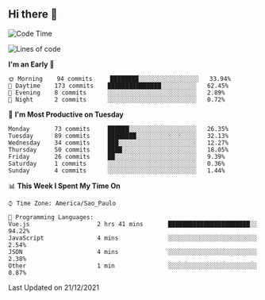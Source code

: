 <!--
**victor-marins/victor-marins** is a ✨ _special_ ✨ repository because its `README.md` (this file) appears on your GitHub profile.
    
Here are some ideas to get you started:
    
- 🔭 I’m currently working on ...
- 🌱 I’m currently learning ...
- 👯 I’m looking to collaborate on ...
- 🤔 I’m looking for help with ...
- 💬 Ask me about ...
- 📫 How to reach me: ...
- 😄 Pronouns: ...
- ⚡ Fun fact: ...
-->     
   
<!-- <img align="center" width="90%" height="auto" src="https://raw.githubusercontent.com/abhisheknaiidu/abhisheknaiidu/master/code.gif" height="175px"/> -->
 
<!-- ## 🙋‍♂️ About Me 

- 🔭 I’m currently working on **[Covid-19 Tracker](https://covid-19-tracker-e4bda.web.app/)**

- 🌱 I’m currently learning **Data Structures and Algorithms.**

- 👯 I’m looking to collaborate on **OpenSource Projects**

- 👨‍💻 All of my projects are available at **[My Portfolio](https://subhamraoniar.com)**

- 📫 How to reach me **subham.raoniar@gmail.com**

- ⚡ Fun fact **I play games and go to the GYM very often.**

## 🚀 Languages and Tools:

<p align="left"> 
    <a href="https://www.java.com" target="_blank"> <img src="https://img.icons8.com/color/48/000000/java-coffee-cup-logo.png"/> </a>
    <a href="https://reactjs.org/" target="_blank"> <img src="https://img.icons8.com/color/48/000000/react-native.png"/> </a>
    <a href="https://spring.io/projects/spring-boot" target="_blank"> <img src="https://img.icons8.com/color/48/000000/spring-logo.png"/> </a> 
    <a href="https://developer.mozilla.org/en-US/docs/Web/JavaScript" target="_blank"> <img src="https://img.icons8.com/color/48/000000/javascript.png"/> </a> 
    <a href="https://www.w3.org/html/" target="_blank"> <img src="https://img.icons8.com/color/48/000000/html-5.png"/> </a> 
    <a href="https://www.w3schools.com/css/" target="_blank"> <img src="https://img.icons8.com/color/48/000000/css3.png"/> </a> 
    <a href="https://getbootstrap.com" target="_blank"> <img src="https://img.icons8.com/color/48/000000/bootstrap.png"/> </a> 
    <a href="https://www.python.org" target="_blank"> <img src="https://img.icons8.com/color/48/000000/python.png"/> </a> 
    <a style="padding-right:8px;" href="https://nodejs.org" target="_blank"> <img src="https://img.icons8.com/color/48/000000/nodejs.png"/> </a> 
    <a style="padding-right:8px;" href="https://www.mysql.com/" target="_blank"> <img src="https://img.icons8.com/fluent/50/000000/mysql-logo.png"/> </a>
    <a href="https://www.mongodb.com/" target="_blank"> <img src="https://raw.githubusercontent.com/devicons/devicon/master/icons/mongodb/mongodb-original-wordmark.svg" alt="mongodb" width="48" height="48"/> </a> 
    <a href="https://firebase.google.com/" target="_blank"> <img src="https://img.icons8.com/color/48/000000/firebase.png"/> </a> 
    <a href="https://postman.com" target="_blank"> <img src="https://www.vectorlogo.zone/logos/getpostman/getpostman-icon.svg" alt="postman" width="45" height="45"/> </a>   
    <a href="https://git-scm.com/" target="_blank"> <img src="https://img.icons8.com/color/48/000000/git.png"/> </a> 
    <a href="https://www.jenkins.io" target="_blank"> <img src="https://www.vectorlogo.zone/logos/jenkins/jenkins-icon.svg" alt="jenkins" width="48" height="48"/> </a> 
    <a href="https://redux.js.org" target="_blank"> <img src="https://img.icons8.com/color/48/000000/redux.png"/> </a>
    <a href="https://expressjs.com" target="_blank"> <img src="https://raw.githubusercontent.com/devicons/devicon/master/icons/express/express-original-wordmark.svg" alt="express" width="40" height="40"/> </a>
</p> -->

<!-- [![React Badge](https://img.shields.io/badge/-React-61DBFB?style=for-the-badge&labelColor=black&logo=react&logoColor=61DBFB)](#)  [![Javascript Badge](https://img.shields.io/badge/-Javascript-F0DB4F?style=for-the-badge&labelColor=black&logo=javascript&logoColor=F0DB4F)](#) [![Typescript Badge](https://img.shields.io/badge/-Typescript-007acc?style=for-the-badge&labelColor=black&logo=typescript&logoColor=007acc)](#) [![Nodejs Badge](https://img.shields.io/badge/-Nodejs-3C873A?style=for-the-badge&labelColor=black&logo=node.js&logoColor=3C873A)](#) [![GraphQL Badge](https://img.shields.io/badge/-GraphQl-e535ab?style=for-the-badge&labelColor=black&logo=node.js&logoColor=e535ab)](#) -->
<br/>

## Hi there 👋

<!-- <p align="center">
    <a href="https://github.com/victor-marins/github-readme-streak-stats">
        <img title="🔥 Get streak stats for your profile at git.io/streak-stats" alt="Subham Raoniar's streak" src="https://github-readme-streak-stats.herokuapp.com/?user=victor-marins&theme=black-ice&hide_border=true&stroke=0000&background=0D1117"/>
    </a>
</p>


<a href="https://github.com/victor-marins/"><img alt="Subham Raoniar's Activity Graph" src="https://activity-graph.herokuapp.com/graph?username=victor-marins&bg_color=0D1117&color=5BCDEC&line=5BCDEC&point=FFFFFF&hide_border=true" /></a> -->

<!-- ![](https://github-profile-summary-cards.vercel.app/api/cards/profile-details?username=victor-marins&theme=github_dark) -->

 
<!-- ## Connect with me: -->
<p align="left">

<!-- <a href = "https://www.linkedin.com/in/subham-raoniar/"><img src="https://img.icons8.com/fluent/48/000000/linkedin.png"/></a>
<a href = "https://twitter.com/subhamraoniar"><img src="https://img.icons8.com/fluent/48/000000/twitter.png"/></a>
<a href = "https://www.instagram.com/subhamraoniar/"><img src="https://img.icons8.com/fluent/48/000000/instagram-new.png"/></a>
<a href = "https://www.youtube.com/channel/UC-NXT1lYAOPa3lrgWXqvuHA"><img src="https://img.icons8.com/color/48/000000/youtube-play.png"/></a>
 -->
</p>

<!--START_SECTION:waka-->
![Code Time](http://img.shields.io/badge/Code%20Time-676%20hrs%208%20mins-blue)

![Lines of code](https://img.shields.io/badge/From%20Hello%20World%20I%27ve%20Written-442%20Thousand%20lines%20of%20code-blue)

**I'm an Early 🐤** 

```text
🌞 Morning    94 commits     ████████░░░░░░░░░░░░░░░░░   33.94% 
🌆 Daytime    173 commits    ███████████████░░░░░░░░░░   62.45% 
🌃 Evening    8 commits      ░░░░░░░░░░░░░░░░░░░░░░░░░   2.89% 
🌙 Night      2 commits      ░░░░░░░░░░░░░░░░░░░░░░░░░   0.72%

```
📅 **I'm Most Productive on Tuesday** 

```text
Monday       73 commits     ██████░░░░░░░░░░░░░░░░░░░   26.35% 
Tuesday      89 commits     ████████░░░░░░░░░░░░░░░░░   32.13% 
Wednesday    34 commits     ███░░░░░░░░░░░░░░░░░░░░░░   12.27% 
Thursday     50 commits     ████░░░░░░░░░░░░░░░░░░░░░   18.05% 
Friday       26 commits     ██░░░░░░░░░░░░░░░░░░░░░░░   9.39% 
Saturday     1 commits      ░░░░░░░░░░░░░░░░░░░░░░░░░   0.36% 
Sunday       4 commits      ░░░░░░░░░░░░░░░░░░░░░░░░░   1.44%

```


📊 **This Week I Spent My Time On** 

```text
⌚︎ Time Zone: America/Sao_Paulo

💬 Programming Languages: 
Vue.js                   2 hrs 41 mins       ███████████████████████░░   94.22% 
JavaScript               4 mins              ░░░░░░░░░░░░░░░░░░░░░░░░░   2.54% 
JSON                     4 mins              ░░░░░░░░░░░░░░░░░░░░░░░░░   2.38% 
Other                    1 min               ░░░░░░░░░░░░░░░░░░░░░░░░░   0.87%

```


 Last Updated on 21/12/2021
<!--END_SECTION:waka-->
